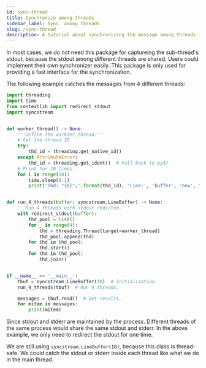 ```yaml
---
id: sync-thread
title: Synchronize among threads
sidebar_label: Sync. among threads
slug: /sync-thread
description: A tutorial about synchronizing the message among threads.
---
```


In most cases, we do not need this package for captureing the sub-thread's stdout, because the stdout among different threads are shared. Users could implement their own synchronizer easily. This package is only used for providing a fast interface for the synchronization.

The following example catches the messages from 4 different threads:

```python {22,34-37}
import threading
import time
from contextlib import redirect_stdout
import syncstream


def worker_thread() -> None:
    '''Define the workder_thread.'''
    # Get the thread ID
    try:
        thd_id = threading.get_native_id()
    except AttributeError:
        thd_id = threading.get_ident()  # Fall back to py37
    # Print for 10 times.
    for i in range(10):
        time.sleep(0.1)
        print('Thd: "{0}";'.format(thd_id), 'Line:', 'buffer', 'new', i)


def run_4_threads(buffer: syncstream.LineBuffer) -> None:
    '''Run 4 threads with stdout redicted.'''
    with redirect_stdout(buffer):
        thd_pool = list()
        for _ in range(4):
            thd = threading.Thread(target=worker_thread)
            thd_pool.append(thd)
        for thd in thd_pool:
            thd.start()
        for thd in thd_pool:
            thd.join()


if __name__ == '__main__':
    tbuf = syncstream.LineBuffer(10)  # Initialization.
    run_4_threads(tbuf)  # Run 4 threads.

    messages = tbuf.read()  # Get results.
    for mitem in messages:
        print(mitem)
```

Since stdout and stderr are maintained by the process. Different threads of the same process would share the same stdout and stderr. In the above example, we only need to redirect the stdout for one time.

We are still using `syncstream.LineBuffer(10)`, because this class is thread-safe. We could catch the stdout or stderr inside each thread like what we do in the main thread.
